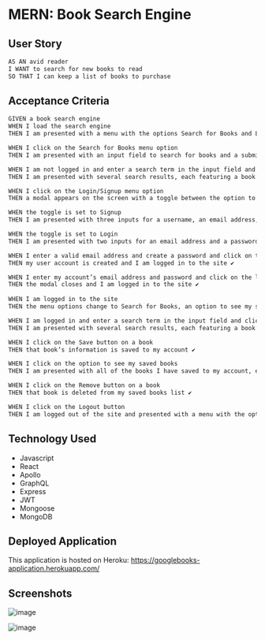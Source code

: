 # MERN: Book Search Engine

## User Story

```md
AS AN avid reader
I WANT to search for new books to read
SO THAT I can keep a list of books to purchase
```

## Acceptance Criteria

```md
GIVEN a book search engine
WHEN I load the search engine
THEN I am presented with a menu with the options Search for Books and Login/Signup and an input field to search for books and a submit button ✔️

WHEN I click on the Search for Books menu option
THEN I am presented with an input field to search for books and a submit button ✔️

WHEN I am not logged in and enter a search term in the input field and click the submit button
THEN I am presented with several search results, each featuring a book’s title, author, description, image, and a link to that book on the Google Books site ✔️

WHEN I click on the Login/Signup menu option
THEN a modal appears on the screen with a toggle between the option to log in or sign up ✔️

WHEN the toggle is set to Signup
THEN I am presented with three inputs for a username, an email address, and a password, and a signup button ✔️

WHEN the toggle is set to Login
THEN I am presented with two inputs for an email address and a password and login button ✔️

WHEN I enter a valid email address and create a password and click on the signup button
THEN my user account is created and I am logged in to the site ✔️

WHEN I enter my account’s email address and password and click on the login button
THEN the modal closes and I am logged in to the site ✔️
 
WHEN I am logged in to the site
THEN the menu options change to Search for Books, an option to see my saved books, and Logout ✔️

WHEN I am logged in and enter a search term in the input field and click the submit button
THEN I am presented with several search results, each featuring a book’s title, author, description, image, and a link to that book on the Google Books site and a button to save a book to my account ✔️

WHEN I click on the Save button on a book
THEN that book’s information is saved to my account ✔️

WHEN I click on the option to see my saved books
THEN I am presented with all of the books I have saved to my account, each featuring the book’s title, author, description, image, and a link to that book on the Google Books site and a button to remove a book from my account ✔️

WHEN I click on the Remove button on a book
THEN that book is deleted from my saved books list ✔️

WHEN I click on the Logout button
THEN I am logged out of the site and presented with a menu with the options Search for Books and Login/Signup and an input field to search for books and a submit button ✔️
```


## Technology Used
* Javascript
* React
* Apollo
* GraphQL
* Express
* JWT
* Mongoose
* MongoDB



## Deployed Application
This application is hosted on Heroku: https://googlebooks-application.herokuapp.com/


## Screenshots

![image](https://user-images.githubusercontent.com/93915846/171037659-15310e98-12b3-419b-9151-bcbdd54a4ce2.png)

![image](https://user-images.githubusercontent.com/93915846/171037815-3e237e44-fd2c-4938-b7f3-9e6d6d77d33b.png)

